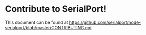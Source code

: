 # Contribute to SerialPort!

This document can be found at https://github.com/serialport/node-serialport/blob/master/CONTRIBUTING.md
